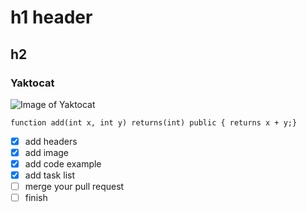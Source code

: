 # h1 header
## h2
### Yaktocat
![Image of Yaktocat](https://octodex.github.com/images/yaktocat.png)
``` solidity
function add(int x, int y) returns(int) public { returns x + y;}
```
- [x] add headers
- [x] add image
- [x] add code example
- [x] add task list
- [ ] merge your pull request
- [ ] finish
